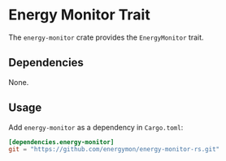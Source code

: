 # Energy Monitor Trait

The `energy-monitor` crate provides the `EnergyMonitor` trait.

## Dependencies

None.

## Usage
Add `energy-monitor` as a dependency in `Cargo.toml`:

```toml
[dependencies.energy-monitor]
git = "https://github.com/energymon/energy-monitor-rs.git"
```
